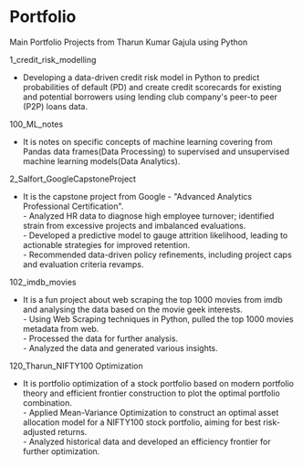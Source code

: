 # Portfolio
Main Portfolio Projects from Tharun Kumar Gajula using Python

1_credit_risk_modelling
 - Developing a data-driven credit risk model in Python to predict probabilities of default (PD) and create credit scorecards for existing and potential borrowers using lending club company's peer-to
          peer (P2P) loans data.<br>


100_ML_notes
 - It is notes on specific concepts of machine learning covering from Pandas data frames(Data Processing) to supervised and unsupervised machine learning models(Data Analytics).

2_Salfort_GoogleCapstoneProject
 - It is the capstone project from Google - "Advanced Analytics Professional Certification".<br>
        - Analyzed HR data to diagnose high employee turnover; identified strain from excessive projects and imbalanced evaluations.<br>
        - Developed a predictive model to gauge attrition likelihood, leading to actionable strategies for improved retention.<br>
        - Recommended data-driven policy refinements, including project caps and evaluation criteria revamps.<br>


102_imdb_movies
 - It is a fun project about web scraping the top 1000 movies from imdb and analysing the data based on the movie geek interests.<br>
        - Using Web Scraping techniques in Python, pulled the top 1000 movies metadata from web.<br>
        - Processed the data for further analysis.<br>
        - Analyzed the data and generated various insights.<br>


120_Tharun_NIFTY100 Optimization
 - It is portfolio optimization of a stock portfolio based on modern portfolio theory and efficient frontier construction to plot the optimal portfolio combination.<br>
        - Applied Mean-Variance Optimization to construct an optimal asset allocation model for a NIFTY100 stock portfolio, aiming for best risk-adjusted returns.<br>
        - Analyzed historical data and developed an efficiency frontier for further optimization.<br>

